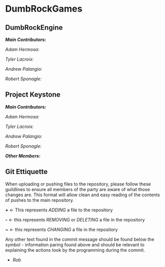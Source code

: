# DumbRockGames
## DumbRockEngine

__*Main Contributors:*__

*Adam Hermosa:*

*Tyler Lacroix:*

*Andrew Palangio:*

*Robert Sponagle:*

## Project Keystone

__*Main Contributors:*__

*Adam Hermosa:*

*Tyler Lacroix:*

*Andrew Palangio:*

*Robert Sponagle:*

__*Other Members:*__

## Git Ettiquette 

When uploading or pushing files to the repository, please follow these guildlines to ensure all members of the party are aware of what those changes are. This format will allow clean and easy reading of the contents of pushes to the main repository.

__+__ <- This represents *ADDING* a file to the repository

__-__ <- this represents *REMOVING* or *DELETING* a file in the repository

__~__ <- this represents *CHANGING* a file in the repository

Any other text found in the commit message should be found below the symbol - information paring found above and should be relevant to explaining the actions took by the programming during the commit.

- *Rob*
